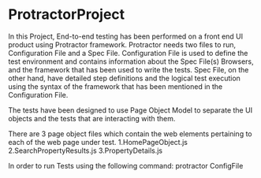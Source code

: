 # ProtractorProject



In this Project, End-to-end testing has been performed on a front end UI product using Protractor framework.  Protractor needs two files to run,
Configuration File and a Spec File. Configuration File is used to define the test environment and contains information about the Spec File(s)
Browsers, and the framework that has been used to write the tests. Spec File, on the other hand, have detailed step definitions and the logical
test execution using the syntax of the framework that has been mentioned in the Configuration File.

The tests have been designed to use Page Object Model to separate the UI objects and the tests that are interacting with them.

There are 3 page object files which contain the web elements pertaining to each of the web page under test.
1.HomePageObject.js
2.SearchPropertyResults.js
3.PropertyDetails.js

In order to run Tests using the following command:
protractor ConfigFile
